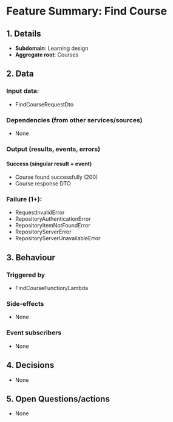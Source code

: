 # Feature Summary: Find Course

## 1. Details

- **Subdomain**: Learning design
- **Aggregate root**: Courses

## 2. Data

### Input data:

- FindCourseRequestDto

### Dependencies (from other services/sources)

- None

### Output (results, events, errors)

#### Success (singular result + event)

- Course found successfully (200)
- Course response DTO

### Failure (1+):

- RequestInvalidError
- RepositoryAuthenticationError
- RepositoryItemNotFoundError
- RepositoryServerError
- RepositoryServerUnavailableError

## 3. Behaviour

### Triggered by

- FindCourseFunction/Lambda

### Side-effects

- None

### Event subscribers

- None

## 4. Decisions

- None

## 5. Open Questions/actions

- None
